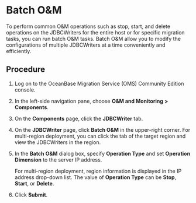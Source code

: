 # Batch O\&M

To perform common O\&M operations such as stop, start, and delete operations on the JDBCWriters for the entire host or for specific migration tasks, you can run batch O\&M tasks. Batch O\&M allow you to modify the configurations of multiple JDBCWriters at a time conveniently and efficiently.

## Procedure

1. Log on to the OceanBase Migration Service (OMS) Community Edition console.

2. In the left-side navigation pane, choose **O\&M and Monitoring** **\>** **Components**.

3. On the **Components** page, click the **JDBCWriter** tab.

4. On the **JDBCWriter** page, click **Batch O\&M** in the upper-right corner. For multi-region deployment, you can click the tab of the target region and view the JDBCWriters in the region.

5. In the **Batch O\&M** dialog box, specify **Operation Type** and set **Operation Dimension** to the server IP address.

   For multi-region deployment, region information is displayed in the IP address drop-down list. The value of **Operation Type** can be **Stop**, **Start**, or **Delete**.

6. Click **Submit**.
